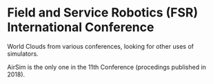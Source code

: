 # Field and Service Robotics (FSR) International Conference

World Clouds from various conferences, looking for other uses of simulators.

AirSim is the only one in the 11th Conference (procedings published in 2018).


